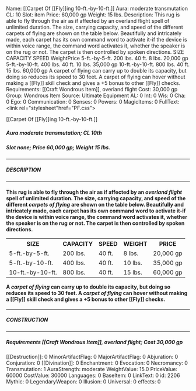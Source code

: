 Name: [[Carpet Of [[Fly]]ing 10-ft.-by-10-ft.]]
Aura: moderate transmutation
CL: 10
Slot: item
Price: 60,000 gp
Weight: 15 lbs.
Description: This rug is able to fly through the air as if affected by an overland flight spell of unlimited duration. The size, carrying capacity, and speed of the different carpets of flying are shown on the table below. Beautifully and intricately made, each carpet has its own command word to activate it-if the device is within voice range, the command word activates it, whether the speaker is on the rug or not. The carpet is then controlled by spoken directions. SIZE CAPACITY SPEED WeightPrice 5-ft.-by-5-ft. 200 lbs. 40 ft. 8 lbs. 20,000 gp 5-ft.-by-10-ft. 400 lbs. 40 ft. 10 lbs. 35,000 gp 10-ft.-by-10-ft. 800 lbs. 40 ft. 15 lbs. 60,000 gp A carpet of flying can carry up to double its capacity, but doing so reduces its speed to 30 feet. A carpet of flying can hover without making a [[Fly]] skill check and gives a +5 bonus to other [[Fly]] checks.
Requirements: [[Craft Wondrous Item]], overland flight
Cost: 30,000 gp
Group: Wondrous Item
Source: Ultimate Equipment
AL: 0
Int: 0
Wis: 0
Cha: 0
Ego: 0
Communication: 0
Senses: 0
Powers: 0
MagicItems: 0
FullText: <link rel="stylesheet"href="PF.css"><div class="heading"><p class="alignleft">[[Carpet Of [[Fly]]ing 10-ft.-by-10-ft.]]</p><div style="clear: both;"></div></div><div><h5><b>Aura </b>moderate transmutation; <b>CL </b>10th</h5><h5><b>Slot </b>none; <b>Price </b>60,000 gp; <b>Weight </b>15 lbs.</h5></div><hr/><div><h5><b>DESCRIPTION</b></h5></div><hr/><div><h4><p>This rug is able to fly through the air as if affected by an <i>overland flight</i> spell of unlimited duration. The size, carrying capacity, and speed of the different <i>carpets of flying</i> are shown on the table below. Beautifully and intricately made, each carpet has its own command word to activate it-if the device is within voice range, the command word activates it, whether the speaker is on the rug or not. The carpet is then controlled by spoken directions. </p> <table><tr><th>SIZE</th><th>CAPACITY</th><th>SPEED</th><th>WEIGHT</th><th>PRICE</th></tr><tr><td>5-ft.-by-5-ft.</td><td>200 lbs.</td><td>40 ft.</td><td>8 lbs.</td><td>20,000 gp</td></tr><tr><td>5-ft.-by-10-ft.</td><td>400 lbs.</td><td>40 ft.</td><td>10 lbs.</td><td>35,000 gp</td></tr><tr><td>10-ft.-by-10-ft.</td><td>800 lbs.</td><td>40 ft.</td><td>15 lbs.</td><td>60,000 gp</td></tr></table> <p>A <i>carpet of flying</i> can carry up to double its capacity, but doing so reduces its speed to 30 feet. A <i>carpet of flying</i> can hover without making a [[Fly]] skill check and gives a +5 bonus to other [[Fly]] checks.</p></h4></div><hr/><div><h5><b>CONSTRUCTION</b></h5></div><hr/><div><h5><b>Requirements </b>[[Craft Wondrous Item]], <i>overland flight</i>; <b>Cost </b>30,000 gp</h5></div>
[[Destruction]]: 0
MinorArtifactFlag: 0
MajorArtifactFlag: 0
Abjuration: 0
Conjuration: 0
[[Divination]]: 0
Enchantment: 0
Evocation: 0
Necromancy: 0
Transmutation: 1
AuraStrength: moderate
WeightValue: 15.0
PriceValue: 60000
CostValue: 30000
Languages: 0
BaseItem: 0
LinkText: 0
id: 2206
Mythic: 0
LegendaryWeapon: 0
Illusion: 0
Universal: 0
effects: 0

